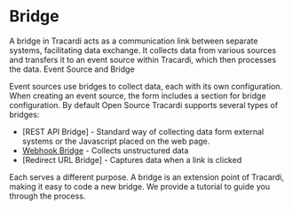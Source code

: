 # Bridge

A bridge in Tracardi acts as a communication link between separate systems, facilitating data exchange. It collects data
from various sources and transfers it to an event source within Tracardi, which then processes the data.
Event Source and Bridge

Event sources use bridges to collect data, each with its own configuration. When creating an event source, the form
includes a section for bridge configuration. By default Open Source Tracardi supports several types of bridges:

* [REST API Bridge] - Standard way of collecting data form external systems or the Javascript placed on the web page. 
* [Webhook Bridge](bridges/webhook.md) - Collects unstructured data
* [Redirect URL Bridge] - Captures data when a link is clicked

Each serves a different purpose. A bridge is an extension point of Tracardi, making it easy to code a new bridge. We
provide a tutorial to guide you through the process.